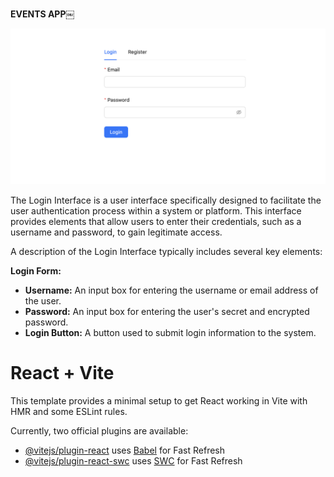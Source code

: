 **EVENTS APP**￼

![EVENT APP](public/assets/images/login.png)

The Login Interface is a user interface specifically designed to facilitate the user authentication process within a system or platform. This interface provides elements that allow users to enter their credentials, such as a username and password, to gain legitimate access.

A description of the Login Interface typically includes several key elements:

**Login Form:**
- **Username:** An input box for entering the username or email address of the user.
- **Password:** An input box for entering the user's secret and encrypted password.
- **Login Button:** A button used to submit login information to the system.

# React + Vite

This template provides a minimal setup to get React working in Vite with HMR and some ESLint rules.

Currently, two official plugins are available:

- [@vitejs/plugin-react](https://github.com/vitejs/vite-plugin-react/blob/main/packages/plugin-react/README.md) uses [Babel](https://babeljs.io/) for Fast Refresh
- [@vitejs/plugin-react-swc](https://github.com/vitejs/vite-plugin-react-swc) uses [SWC](https://swc.rs/) for Fast Refresh
